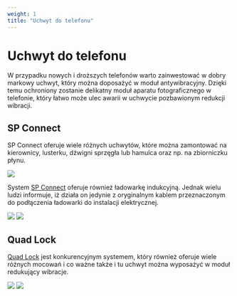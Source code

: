 ```yaml
---
weight: 1
title: "Uchwyt do telefonu"
---
```


# Uchwyt do telefonu

W przypadku nowych i droższych telefonów warto zainwestować w dobry markowy uchwyt, który można doposażyć w moduł antywibracyjny. Dzięki temu ochroniony zostanie delikatny moduł aparatu fotograficznego w telefonie, który łatwo może ulec awarii w uchwycie pozbawionym redukcji wibracji.

## SP Connect

SP Connect oferuje wiele różnych uchwytów, które można zamontować na kierownicy, lusterku, dźwigni sprzęgła lub hamulca oraz np. na zbiorniczku płynu. 

![](/img/phone/spconnect.png)

System [SP Connect](https://sp-connect.eu/collections/motorcycle) oferuje również ładowarkę indukcyjną. Jednak wielu ludzi informuje, iż działa on jedynie z oryginalnym kablem przeznaczonym do podłączenia ładowarki do instalacji elektrycznej.

![](/img/phone/spconnect_charger.png) ![](/img/phone/spconnect_cable.png)

## Quad Lock

[Quad Lock](https://www.quadlockcase.eu/collections/shop-motorcycle) jest konkurencyjnym systemem, który również oferuje wiele różnych mocowań i co ważne także i tu uchwyt można wyposażyć w moduł redukujący wibracje.

![](/img/phone/quadlock.png) ![](/img/phone/quadlock_antivibration.png)